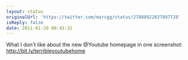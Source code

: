 ```yaml
---
layout: status
originalUrl: 'https://twitter.com/marcgg/status/27888922637897728'
isReply: false
date: 2011-01-20 00:43:31
---
```


What I don't like about the new @Youtube homepage in one screenshot: http://bit.ly/terribleyoutubehome

